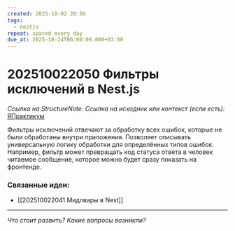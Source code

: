 ```yaml
---
created: 2025-10-02 20:50
tags:
  - nestjs
repeat: spaced every day
due_at: 2025-10-24T06:00:00.000+03:00
---
```

# 202510022050 Фильтры исключений в Nest.js

*Ссылка на StructureNote:*
*Ссылка на исходник или контекст (если есть):* [ЯПрактикум](https://practicum.yandex.ru/learn/backend-nodejs/courses/a4214ab0-2146-4152-b90e-651bf4c7ca5e/sprints/564244/topics/1df920a3-5c6a-4fcd-884c-0f66136c2b56/lessons/0fa76aa4-6dec-490f-9466-78a5fe72e7bd/)

Фильтры исключений отвечают за обработку всех ошибок, которые не были обработаны внутри приложения. Позволяет описывать универсальную логику обработки для определённых типов ошибок. Например, фильтр может превращать код статуса ответа в человек читаемое сообщение, которое можно будет сразу показать на фронтенде.

### Связанные идеи:

* [[202510022041 Мидлвары в Nest]]
---

*Что стоит развить? Какие вопросы возникли?*
